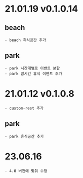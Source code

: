 # 21.01.19 v0.1.0.14

## beach
    - beach 휴식공간 추가

## park
    - park 시간대별로 이밴트 분할
    - park 밤시간 휴식 이밴트 추가


# 21.01.12 v0.1.0.8
    - custom-rest 추가

## park
    - park 휴식공간 추가

# 23.06.16
    - 4.0 버전에 맞춰 수정
